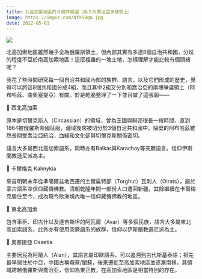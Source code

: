 ```yaml
---
title: 北高加索地區的８個共和國（與２片喬治亞爭議領土）
image: https://imgur.com/Nfa58qa.jpg
date: 2022-05-01
---
```

![](https://imgur.com/Nfa58qa.jpg)

北高加索地區雖然幾乎全為俄羅斯領土，但內部其實有多達8個自治共和國，分歧的程度不亞於南高加索地區！這麼複雜的一塊土地，怎樣理解才能比較有個頭緒呢？

我花了些時間研究每一個自治共和國內部的族群、語言，以及它們形成的歷史，覺得可以將這8個共和國分成4組，而且其中2組又分別和喬治亞的兩塊爭議領土（阿布哈茲、南奧塞提亞）有關。於是乾脆整理了一下並且做了這張圖——

📍 西北高加索

原本是切爾克斯人（Circassian）的領域，曾為王國與聯邦很長一段時間，直到1864被俄羅斯帝國征服，疆域後來被切分於3個自治共和國中。隔壁的阿布哈茲雖然長期受喬治亞統治，血緣和文化卻與切爾克斯關係密切。

語言大多屬西北高加索語系，同時亦有Balkar與Karachay等突厥語言。信仰伊斯蘭教遜尼派為主。

📍 卡爾梅克 Kalmykia

來自明朝末年從準噶爾盆地西遷的土爾扈特部（Torghut）瓦刺人（Oirats），屬於蒙古語系並信仰藏傳佛教。清朝乾隆年間一部份人口遷回新疆，其餘繼續在卡爾梅克居住至今，成為現今歐洲境內唯一信仰藏傳佛教的地區。

📍 東北高加索

包含車臣、印古什以及達吉斯坦的阿瓦爾（Avar）等多個民族，語言大多屬東北高加索語系，此外亦有使用突厥語系的族群，信仰以伊斯蘭教遜尼派為主。

📍 奧塞提亞 Ossetia

主要居民為阿蘭人（Alan），其語言屬印歐語系，可以追溯到古代斯基泰語；祖先最早居住於中亞，中國古稱奄蔡/闔蘇，後來遷徙至高加索地區並逐漸南移，其領域跨越俄羅斯與喬治亞，信仰為東正教，在高加索地區是相當特別的存在。